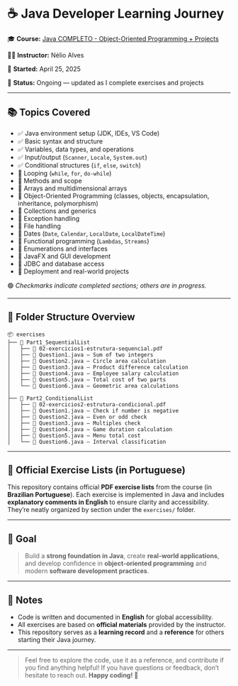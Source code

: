 # ☕ Java Developer Learning Journey

🎓 **Course:** [Java COMPLETO - Object-Oriented Programming + Projects](https://www.udemy.com/course/java-curso-completo/)

👨‍🏫 **Instructor:** Nélio Alves

📅 **Started:** April 25, 2025

📁 **Status:** Ongoing — updated as I complete exercises and projects 

---

## 📚 Topics Covered

* ✅ Java environment setup (JDK, IDEs, VS Code)
* ✅ Basic syntax and structure
* ✅ Variables, data types, and operations
* ✅ Input/output (`Scanner`, `Locale`, `System.out`)
* ✅ Conditional structures (`if`, `else`, `switch`)
* 🔄 Looping (`while`, `for`, `do-while`)
* 🔄 Methods and scope
* 🔄 Arrays and multidimensional arrays
* 🔄 Object-Oriented Programming (classes, objects, encapsulation, inheritance, polymorphism)
* 🔄 Collections and generics
* 🔄 Exception handling
* 🔄 File handling
* 🔄 Dates (`Date`, `Calendar`, `LocalDate`, `LocalDateTime`)
* 🔄 Functional programming (`Lambdas`, `Streams`)
* 🔄 Enumerations and interfaces
* 🔄 JavaFX and GUI development
* 🔄 JDBC and database access
* 🔄 Deployment and real-world projects

🟢 *Checkmarks indicate completed sections; others are in progress.*

---

## 📁 Folder Structure Overview

```plaintext
📦 exercises
├── 📂 Part1_SequentialList
│   ├── 📄 02-exercicios1-estrutura-sequencial.pdf
│   ├── 📄 Question1.java – Sum of two integers
│   ├── 📄 Question2.java – Circle area calculation
│   ├── 📄 Question3.java – Product difference calculation
│   ├── 📄 Question4.java – Employee salary calculation
│   ├── 📄 Question5.java – Total cost of two parts
│   └── 📄 Question6.java – Geometric area calculations
│
├── 📂 Part2_ConditionalList
│   ├── 📄 02-exercicios2-estrutura-condicional.pdf
│   ├── 📄 Question1.java – Check if number is negative
│   ├── 📄 Question2.java – Even or odd check
│   ├── 📄 Question3.java – Multiples check
│   ├── 📄 Question4.java – Game duration calculation
│   ├── 📄 Question5.java – Menu total cost
│   └── 📄 Question6.java – Interval classification
```

---

## 📝 Official Exercise Lists (in Portuguese)

This repository contains official **PDF exercise lists** from the course (in **Brazilian Portuguese**).
Each exercise is implemented in Java and includes **explanatory comments in English** to ensure clarity and accessibility.
They’re neatly organized by section under the `exercises/` folder.

---

## 🧠 Goal

> Build a **strong foundation in Java**, create **real-world applications**, and develop confidence in **object-oriented programming** and modern **software development practices**.

---

## 📌 Notes

* Code is written and documented in **English** for global accessibility.
* All exercises are based on **official materials** provided by the instructor.
* This repository serves as a **learning record** and a **reference** for others starting their Java journey.

---

> Feel free to explore the code, use it as a reference, and contribute if you find anything helpful!
> If you have questions or feedback, don’t hesitate to reach out.
> **Happy coding! 🚀**